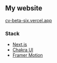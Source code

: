 ## My website

[cv-beta-six.vercel.app](cv-beta-six.vercel.app)

### Stack

- [Next.js](https://nextjs.org/)
- [Chakra UI](https://chakra-ui.com/)
- [Framer Motion](https://www.framer.com/motion/)
